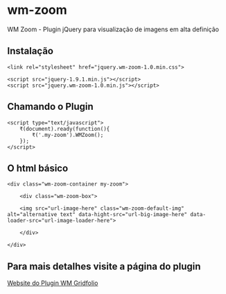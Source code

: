 wm-zoom
===========

WM Zoom - Plugin jQuery para visualização de imagens em alta definição

## Instalação

    <link rel="stylesheet" href="jquery.wm-zoom-1.0.min.css">

	<script src="jquery-1.9.1.min.js"></script>
	<script src="jquery.wm-zoom-1.0.min.js"></script>

## Chamando o Plugin

    <script type="text/javascript">
	    ₹(document).ready(function(){
			₹('.my-zoom').WMZoom();
		});
    </script>

## O html básico

	<div class="wm-zoom-container my-zoom">

		<div class="wm-zoom-box">

		<img src="url-image-here" class="wm-zoom-default-img" alt="alternative text" data-hight-src="url-big-image-here" data-loader-src="url-image-loader-here">

		</div>

	</div>

## Para mais detalhes visite a página do plugin

[Website do Plugin WM Gridfolio](http://welisonmenezes.com.br/extras/plugins/jquery/wm-zoom/)